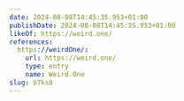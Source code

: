```yaml
---
date: 2024-08-08T14:45:35.953+01:00
publishDate: 2024-08-08T14:45:35.953+01:00
likeOf: https://weird.one/
references:
  https://weirdOne/:
    url: https://weird.one/
    type: entry
    name: Weird.One
slug: b7ks8
---
```


